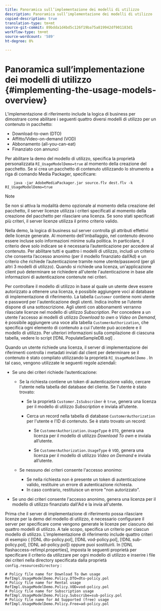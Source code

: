 ```yaml
---
title: Panoramica sull’implementazione dei modelli di utilizzo
description: Panoramica sull’implementazione dei modelli di utilizzo
copied-description: true
translation-type: tm+mt
source-git-commit: 89bdda1d4bd5c126f19ba75a819942df901183d1
workflow-type: tm+mt
source-wordcount: '589'
ht-degree: 0%

---
```



# Panoramica sull’implementazione dei modelli di utilizzo {#implementing-the-usage-models-overview}

L’implementazione di riferimento include la logica di business per dimostrare come abilitare i seguenti quattro diversi modelli di utilizzo per un contenuto in pacchetto:

* Download-to-own (DTO)
* Affitto/Video-on-demand (VOD)
* Abbonamento (all-you-can-eat)
* Finanziato con annunci

Per abilitare la demo del modello di utilizzo, specifica la proprietà personalizzata `RI_UsageModelDemo=true` al momento della creazione del pacchetto. Se si crea un pacchetto di contenuto utilizzando lo strumento a riga di comando Media Packager, specificare:

```
    java -jar AdobeMediaPackager.jar source.flv dest.flv -k RI_UsageModelDemo=true
```

>[!NOTE]
>
>Se non si attiva la modalità demo opzionale al momento della creazione del pacchetto, il server licenze utilizza i criteri specificati al momento della creazione del pacchetto per rilasciare una licenza. Se sono stati specificati più criteri, il server licenze utilizza il primo criterio valido.

Nella demo, la logica di business sul server controlla gli attributi effettivi delle licenze generate. Al momento dell&#39;imballaggio, nel contenuto devono essere incluse solo informazioni minime sulla politica. In particolare, il criterio deve solo indicare se è necessaria l’autenticazione per accedere al contenuto. Per abilitare tutti e quattro i modelli di utilizzo, includi un criterio che consenta l’accesso anonimo (per il modello finanziato dall’Ad) e un criterio che richiede l’autenticazione tramite nome utente/password (per gli altri 3 modelli di utilizzo). Quando si richiede una licenza, un&#39;applicazione client può determinare se richiedere all&#39;utente l&#39;autenticazione in base alle informazioni di autenticazione contenute nei criteri.

Per controllare il modello di utilizzo in base al quale un utente deve essere autorizzato a ottenere una licenza, è possibile aggiungere voci al database di implementazione di riferimento. La tabella `Customer` contiene nomi utente e password per l&#39;autenticazione degli utenti. Indica inoltre se l’utente dispone di una sottoscrizione. Agli utenti con abbonamenti verranno rilasciate licenze nel modello di utilizzo *Subscription*. Per concedere a un utente l&#39;accesso ai modelli di utilizzo *Download to own* o *Video on Demand*, è possibile aggiungere una voce alla tabella `CustomerAuthorization`, che specifica ogni elemento di contenuto a cui l&#39;utente può accedere e il modello di utilizzo. Per ulteriori informazioni sulla compilazione di ciascuna tabella, vedere lo script [!DNL PopulateSampleDB.sql] .

Quando un utente richiede una licenza, il server di implementazione dei riferimenti controlla i metadati inviati dal client per determinare se il contenuto è stato compilato utilizzando la proprietà `RI_UsageModelDemo` . In tal caso, vengono utilizzate le seguenti regole aziendali:

* Se uno dei criteri richiede l’autenticazione:

   * Se la richiesta contiene un token di autenticazione valido, cercare l&#39;utente nella tabella del database del cliente. Se l&#39;utente è stato trovato:

      * Se la proprietà `Customer.IsSubscriber` è `true`, genera una licenza per il modello di utilizzo *Subscription* e inviala all’utente.

      * Cerca un record nella tabella di database `CustomerAuthorization` per l&#39;utente e l&#39;ID di contenuto. Se è stato trovato un record:

         * Se `CustomerAuthorization.UsageType` è `DTO`, genera una licenza per il modello di utilizzo *Download To own* e inviala all’utente.

         * Se `CustomerAuthorization.UsageType` è `VOD`, genera una licenza per il modello di utilizzo *Video on Demand* e inviala all’utente.
   * Se nessuno dei criteri consente l&#39;accesso anonimo:

      * Se nella richiesta non è presente un token di autenticazione valido, restituire un errore di autenticazione richiesta.
      * In caso contrario, restituisce un errore &quot;non autorizzato&quot;.


* Se uno dei criteri consente l&#39;accesso anonimo, genera una licenza per il modello di utilizzo finanziato dall&#39;Ad e la invia all&#39;utente.

Prima che il server di implementazione di riferimento possa rilasciare licenze per la demo del modello di utilizzo, è necessario configurare il server per specificare come vengono generate le licenze per ciascuno dei quattro modelli di utilizzo. A tale scopo, specifica un criterio per ciascun modello di utilizzo. L&#39;implementazione di riferimento include quattro criteri di esempio ( [!DNL dto-policy.pol], [!DNL vod-policy.pol], [!DNL sub-policy.pol], [!DNL ad-policy.pol]) oppure puoi sostituirli. In [!DNL flashaccess-refimpl.properties], imposta le seguenti proprietà per specificare il criterio da utilizzare per ogni modello di utilizzo e inserire i file dei criteri nella directory specificata dalla proprietà `config.resourcesDirectory` :

```
# Policy file name for Download To Own usage  
RefImpl.UsageModelDemo.Policy.DTO=dto-policy.pol  
# Policy file name for Rental usage  
RefImpl.UsageModelDemo.Policy.VOD=vod-policy.pol  
# Policy file name for Subscription usage  
RefImpl.UsageModelDemo.Policy.Subscribe=sub-policy.pol  
# Policy file name for Ad Supported (free) usage  
RefImpl.UsageModelDemo.Policy.Free=ad-policy.pol
```

